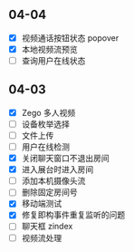 ## 04-04

- [x] 视频通话按钮状态 popover
- [x] 本地视频流预览
- [ ] 查询用户在线状态

## 04-03

- [x] Zego 多人视频
- [ ] 设备枚举选择
- [ ] 文件上传
- [ ] 用户在线检测
- [x] 关闭聊天窗口不退出房间
- [x] 进入展台时进入房间
- [ ] 添加本机摄像头流
- [ ] 删除固定房间号
- [x] 移动端测试
- [x] 修复即构事件重复监听的问题
- [ ] 聊天框 zindex
- [ ] 视频流处理
